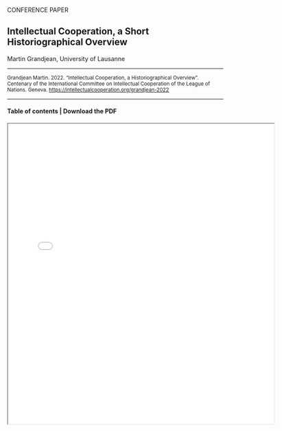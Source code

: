 CONFERENCE PAPER

## Intellectual Cooperation, a Short Historiographical Overview

Martin Grandjean, University of Lausanne

<hr>

<small>Grandjean Martin. 2022. “Intellectual Cooperation, a Historiographical Overview”. Centenary of the International Committee on Intellectual Cooperation of the League of Nations. Geneva. https://intellectualcooperation.org/grandjean-2022 </small>

<hr>

#### Table of contents |  Download the PDF 

<iframe src="/uploads/media/default/0001/01/540cb75550adf33f281f29132dddd14fded85bfc.pdf" width="620px" height="700px">

  
  
